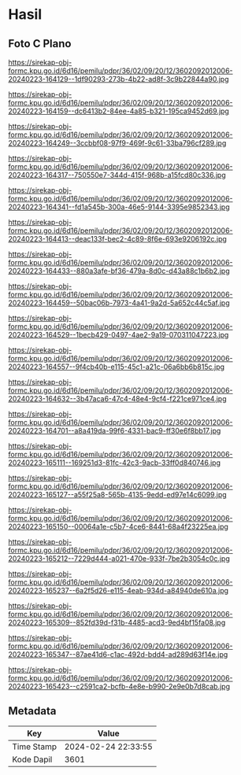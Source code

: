 # Hasil

## Foto C Plano

https://sirekap-obj-formc.kpu.go.id/6d16/pemilu/pdpr/36/02/09/20/12/3602092012006-20240223-164129--1df90293-273b-4b22-ad8f-3c9b22844a90.jpg

https://sirekap-obj-formc.kpu.go.id/6d16/pemilu/pdpr/36/02/09/20/12/3602092012006-20240223-164159--dc6413b2-84ee-4a85-b321-195ca9452d69.jpg

https://sirekap-obj-formc.kpu.go.id/6d16/pemilu/pdpr/36/02/09/20/12/3602092012006-20240223-164249--3ccbbf08-97f9-469f-9c61-33ba796cf289.jpg

https://sirekap-obj-formc.kpu.go.id/6d16/pemilu/pdpr/36/02/09/20/12/3602092012006-20240223-164317--750550e7-344d-415f-968b-a15fcd80c336.jpg

https://sirekap-obj-formc.kpu.go.id/6d16/pemilu/pdpr/36/02/09/20/12/3602092012006-20240223-164341--fd1a545b-300a-46e5-9144-3395e9852343.jpg

https://sirekap-obj-formc.kpu.go.id/6d16/pemilu/pdpr/36/02/09/20/12/3602092012006-20240223-164413--deac133f-bec2-4c89-8f6e-693e9206192c.jpg

https://sirekap-obj-formc.kpu.go.id/6d16/pemilu/pdpr/36/02/09/20/12/3602092012006-20240223-164433--880a3afe-bf36-479a-8d0c-d43a88c1b6b2.jpg

https://sirekap-obj-formc.kpu.go.id/6d16/pemilu/pdpr/36/02/09/20/12/3602092012006-20240223-164459--50bac06b-7973-4a41-9a2d-5a652c44c5af.jpg

https://sirekap-obj-formc.kpu.go.id/6d16/pemilu/pdpr/36/02/09/20/12/3602092012006-20240223-164529--1becb429-0497-4ae2-9a19-070311047223.jpg

https://sirekap-obj-formc.kpu.go.id/6d16/pemilu/pdpr/36/02/09/20/12/3602092012006-20240223-164557--9f4cb40b-e115-45c1-a21c-06a6bb6b815c.jpg

https://sirekap-obj-formc.kpu.go.id/6d16/pemilu/pdpr/36/02/09/20/12/3602092012006-20240223-164632--3b47aca6-47c4-48e4-9cf4-f221ce971ce4.jpg

https://sirekap-obj-formc.kpu.go.id/6d16/pemilu/pdpr/36/02/09/20/12/3602092012006-20240223-164701--a8a419da-99f6-4331-bac9-ff30e6f8bb17.jpg

https://sirekap-obj-formc.kpu.go.id/6d16/pemilu/pdpr/36/02/09/20/12/3602092012006-20240223-165111--169251d3-81fc-42c3-9acb-33ff0d840746.jpg

https://sirekap-obj-formc.kpu.go.id/6d16/pemilu/pdpr/36/02/09/20/12/3602092012006-20240223-165127--a55f25a8-565b-4135-9edd-ed97e14c6099.jpg

https://sirekap-obj-formc.kpu.go.id/6d16/pemilu/pdpr/36/02/09/20/12/3602092012006-20240223-165150--00064a1e-c5b7-4ce6-8441-68a4f23225ea.jpg

https://sirekap-obj-formc.kpu.go.id/6d16/pemilu/pdpr/36/02/09/20/12/3602092012006-20240223-165212--7229d444-a021-470e-933f-7be2b3054c0c.jpg

https://sirekap-obj-formc.kpu.go.id/6d16/pemilu/pdpr/36/02/09/20/12/3602092012006-20240223-165237--6a2f5d26-e115-4eab-934d-a84940de610a.jpg

https://sirekap-obj-formc.kpu.go.id/6d16/pemilu/pdpr/36/02/09/20/12/3602092012006-20240223-165309--852fd39d-f31b-4485-acd3-9ed4bf15fa08.jpg

https://sirekap-obj-formc.kpu.go.id/6d16/pemilu/pdpr/36/02/09/20/12/3602092012006-20240223-165347--87ae41d6-c1ac-492d-bdd4-ad289d63f14e.jpg

https://sirekap-obj-formc.kpu.go.id/6d16/pemilu/pdpr/36/02/09/20/12/3602092012006-20240223-165423--c2591ca2-bcfb-4e8e-b990-2e9e0b7d8cab.jpg


## Metadata

| Key        | Value               |
| ---------- | ------------------- |
| Time Stamp | 2024-02-24 22:33:55 |
| Kode Dapil | 3601                |



